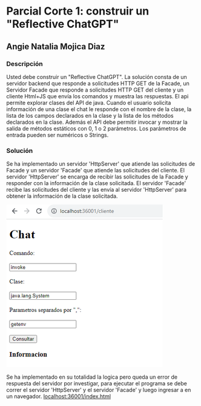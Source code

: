 # Parcial Corte 1: construir un "Reflective ChatGPT"
## Angie Natalia Mojica Diaz

### Descripción

Usted debe construir un "Reflective ChatGPT". La solución consta de un servidor backend que responde a solicitudes HTTP GET de la Facade, un Servidor Facade que responde a solicitudes HTTP GET del cliente  y un cliente Html+JS que envía los comandos y muestra las respuestas. El api permite explorar clases del API de java. Cuando el usuario solicita información de una clase el chat le responde con el nombre de la clase, la lista de los campos declarados en la clase y la lista de los métodos declarados en la clase. Además el API debe permitir invocar y mostrar la salida de métodos estáticos con 0, 1 o 2 parámetros. Los parámetros de entrada pueden ser numéricos o Strings.

### Solución

Se ha implementado un servidor 'HttpServer' que atiende las solicitudes de Facade y un servidor 'Facade' que atiende las solicitudes del cliente. El servidor 'HttpServer' se encarga de recibir las solicitudes de la Facade y responder con la información de la clase solicitada. El servidor 'Facade' recibe las solicitudes del cliente y las envía al servidor 'HttpServer' para obtener la información de la clase solicitada.

![view](image.png)

Se ha implementado en su totalidad la logica pero queda un error de respuesta del servidor por investigar, para ejecutar el programa se debe correr el servidor 'HttpServer' y el servidor 'Facade' y luego ingresar a  en un navegador. [localhost:36001/index.html](localhost:36001/index.html)